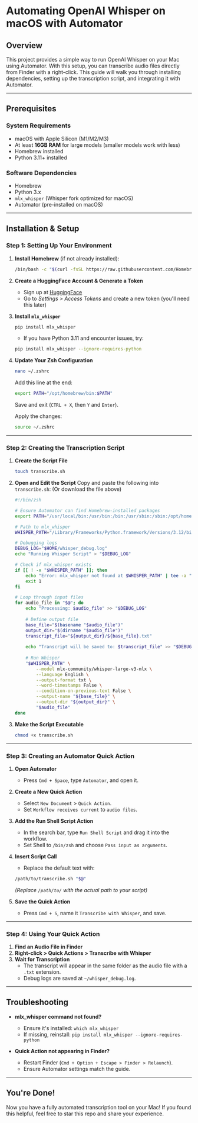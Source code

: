 # **Automating OpenAI Whisper on macOS with Automator**

## **Overview**
This project provides a simple way to run OpenAI Whisper on your Mac using Automator. With this setup, you can transcribe audio files directly from Finder with a right-click. This guide will walk you through installing dependencies, setting up the transcription script, and integrating it with Automator.

---

## **Prerequisites**
### **System Requirements**
- macOS with Apple Silicon (M1/M2/M3)
- At least **16GB RAM** for large models (smaller models work with less)
- Homebrew installed
- Python 3.11+ installed

### **Software Dependencies**
- Homebrew
- Python 3.x
- `mlx_whisper` (Whisper fork optimized for macOS)
- Automator (pre-installed on macOS)

---

## **Installation & Setup**
### **Step 1: Setting Up Your Environment**
1. **Install Homebrew** (if not already installed):
   ```sh
   /bin/bash -c "$(curl -fsSL https://raw.githubusercontent.com/Homebrew/install/HEAD/install.sh)"
   ```

2. **Create a HuggingFace Account & Generate a Token**
   - Sign up at [HuggingFace](https://huggingface.co/)
   - Go to *Settings > Access Tokens* and create a new token (you'll need this later)

3. **Install `mlx_whisper`**
   ```sh
   pip install mlx_whisper
   ```
   - If you have Python 3.11 and encounter issues, try:
   ```sh
   pip install mlx_whisper --ignore-requires-python
   ```

4. **Update Your Zsh Configuration**
   ```sh
   nano ~/.zshrc
   ```
   Add this line at the end:
   ```sh
   export PATH="/opt/homebrew/bin:$PATH"
   ```
   Save and exit (`CTRL + X`, then `Y` and `Enter`).
   
   Apply the changes:
   ```sh
   source ~/.zshrc
   ```

---

### **Step 2: Creating the Transcription Script**
1. **Create the Script File**
   ```sh
   touch transcribe.sh
   ```

2. **Open and Edit the Script**
   Copy and paste the following into `transcribe.sh`: (Or download the file above)
   
   ```zsh
   #!/bin/zsh
   
   # Ensure Automator can find Homebrew-installed packages
   export PATH="/usr/local/bin:/usr/bin:/bin:/usr/sbin:/sbin:/opt/homebrew/bin:$PATH"
   
   # Path to mlx_whisper
   WHISPER_PATH="/Library/Frameworks/Python.framework/Versions/3.12/bin/mlx_whisper"
   
   # Debugging logs
   DEBUG_LOG="$HOME/whisper_debug.log"
   echo "Running Whisper Script" > "$DEBUG_LOG"
   
   # Check if mlx_whisper exists
   if [[ ! -x "$WHISPER_PATH" ]]; then
       echo "Error: mlx_whisper not found at $WHISPER_PATH" | tee -a "$DEBUG_LOG"
       exit 1
   fi
   
   # Loop through input files
   for audio_file in "$@"; do
       echo "Processing: $audio_file" >> "$DEBUG_LOG"
       
       # Define output file
       base_file="$(basename "$audio_file")"
       output_dir="$(dirname "$audio_file")"
       transcript_file="${output_dir}/${base_file}.txt"
       
       echo "Transcript will be saved to: $transcript_file" >> "$DEBUG_LOG"
       
       # Run Whisper
       "$WHISPER_PATH" \
           --model mlx-community/whisper-large-v3-mlx \
           --language English \
           --output-format txt \
           --word-timestamps False \
           --condition-on-previous-text False \
           --output-name "${base_file}" \
           --output-dir "${output_dir}" \
           "$audio_file"
   done
   ```

3. **Make the Script Executable**
   ```sh
   chmod +x transcribe.sh
   ```

---

### **Step 3: Creating an Automator Quick Action**
1. **Open Automator**
   - Press `Cmd + Space`, type `Automator`, and open it.

2. **Create a New Quick Action**
   - Select `New Document` > `Quick Action`.
   - Set `Workflow receives current` to `audio files`.

3. **Add the Run Shell Script Action**
   - In the search bar, type `Run Shell Script` and drag it into the workflow.
   - Set Shell to `/bin/zsh` and choose `Pass input as arguments`.

4. **Insert Script Call**
   - Replace the default text with:
   ```sh
   /path/to/transcribe.sh "$@"
   ```
   *(Replace `/path/to/` with the actual path to your script)*

5. **Save the Quick Action**
   - Press `Cmd + S`, name it `Transcribe with Whisper`, and save.

---

### **Step 4: Using Your Quick Action**
1. **Find an Audio File in Finder**
2. **Right-click > Quick Actions > Transcribe with Whisper**
3. **Wait for Transcription**
   - The transcript will appear in the same folder as the audio file with a `.txt` extension.
   - Debug logs are saved at `~/whisper_debug.log`.

---

## **Troubleshooting**
- **mlx_whisper command not found?**
  - Ensure it's installed: `which mlx_whisper`
  - If missing, reinstall: `pip install mlx_whisper --ignore-requires-python`

- **Quick Action not appearing in Finder?**
  - Restart Finder (`Cmd + Option + Escape > Finder > Relaunch`).
  - Ensure Automator settings match the guide.

---

## **You're Done!**
Now you have a fully automated transcription tool on your Mac! If you found this helpful, feel free to star this repo and share your experience.


